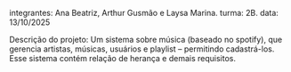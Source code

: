 integrantes: Ana Beatriz, Arthur Gusmão e Laysa Marina.
turma: 2B.
data: 13/10/2025

Descrição do projeto:
   Um sistema sobre música (baseado no spotify), que gerencia artistas, músicas, usuários e playlist – permitindo cadastrá-los. 
Esse sistema contém relação de herança e demais requisitos.
